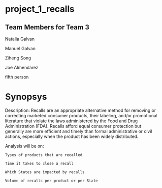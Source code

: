 # project_1_recalls

## Team Members for Team 3 

Natalia Galvan

Manuel Galvan

Ziheng Song

Joe Almendarez

fifth person

# Synopsys

Description: Recalls are an appropriate alternative method for removing or correcting marketed consumer products, their labeling, and/or promotional literature that violate the laws administered by the Food and Drug Administration (FDA). Recalls afford equal consumer protection but generally are more efficient and timely than formal administrative or civil actions, especially when the product has been widely distributed.

Analysis will be on:

    Types of products that are recalled 

    Time it takes to close a recall

    Which States are impacted by recalls

    Volume of recalls per product or per State
